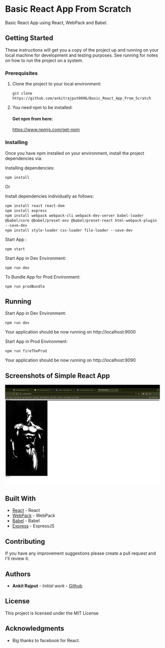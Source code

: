 # Basic React App From Scratch

Basic React App using React, WebPack and Babel.

## Getting Started

These instructions will get you a copy of the project up and running on your local machine for development and testing purposes. See running for notes on how to run the project on a system.

### Prerequisites

1. Clone the project to your local environment:
    ```
    git clone https://github.com/ankitrajput0096/Basic_React_App_From_Scratch
    ```

2. You need npm to be installed:

    #### Get npm from here:
    https://www.npmjs.com/get-npm

### Installing

Once you have npm installed on your environment, install the project dependencies via:

Installing dependencies:

```
npm install
```

Or 

Install dependencies individually as follows:

```
npm install react react-dom
npm install express
npm install webpack webpack-cli webpack-dev-server babel-loader @babel/core @babel/preset-env @babel/preset-react html-webpack-plugin --save-dev
npm install style-loader css-loader file-loader --save-dev
```

Start App :

```
npm start
```

Start App in Dev Environment:

```
npm run dev
```

To Bundle App for Prod Environment:

```
npm run prodBundle
```

## Running

Start App in Dev Environment:

```
npm run dev
```

Your application should be now running on http://localhost:9000


Start App in Prod Environment:

```
npm run fireTheProd
```

Your application should be now running on http://localhost:9090

## Screenshots of Simple React App
![Screenshot 1](appscreenshots/Screenshot_1.png)

## Built With

* [React](https://reactjs.org/) - React
* [WebPack](https://webpack.js.org/) - WebPack
* [Babel](https://babeljs.io/) - Babel
* [Express](https://expressjs.com/) - ExpressJS

## Contributing

If you have any improvement suggestions please create a pull request and I'll review it.


## Authors

* **Ankit Rajput** - *Initial work* - [Github](https://github.com/ankitrajput0096)

## License

This project is licensed under the MIT License

## Acknowledgments

* Big thanks to facebook for React.
